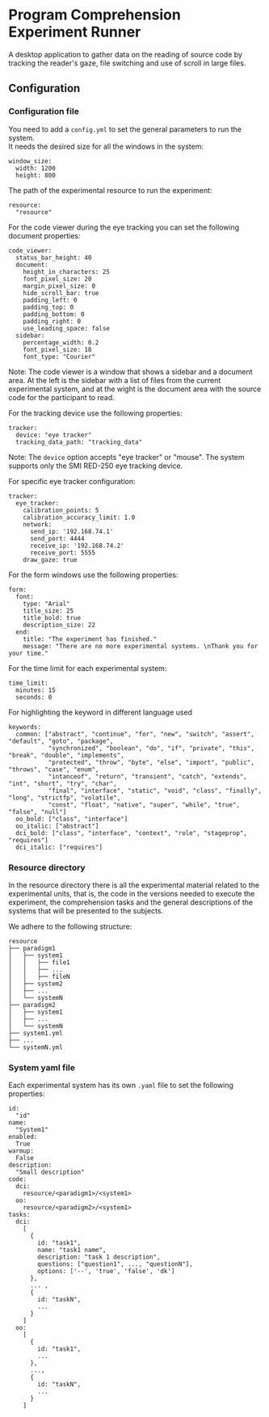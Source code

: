 # Program Comprehension Experiment Runner

A desktop application to gather data on the reading of source code by tracking the reader's gaze, file switching and use of scroll in large files.

## Configuration

### Configuration file

You need to add a `config.yml` to set the general parameters to run the system.  
It needs the desired size for all the windows in the system:

    window_size:
      width: 1200
      height: 800

The path of the experimental resource to run the experiment:

    resource:
      "resource"

For the code viewer during the eye tracking you can set the following document properties:

    code_viewer:
      status_bar_height: 40
      document:
        height_in_characters: 25
        font_pixel_size: 20
        margin_pixel_size: 0
        hide_scroll_bar: true
        padding_left: 0
        padding_top: 0
        padding_bottom: 0
        padding_right: 0
        use_leading_space: false
      sidebar:
        percentage_width: 0.2
        font_pixel_size: 18
        font_type: "Courier"

Note: The code viewer is a window that shows a sidebar and a document area. At the left is the sidebar with a list of files from the current experimental system, and at the wight is the document area with the source code for the participant to read.

For the tracking device use the following properties:

    tracker:
      device: "eye tracker"
      tracking_data_path: "tracking_data"

Note: The `device` option accepts "eye tracker" or "mouse". The system supports only the SMI RED-250 eye tracking device.

For specific eye tracker configuration:

    tracker:
      eye_tracker:
        calibration_points: 5
        calibration_accuracy_limit: 1.0
        network:
          send_ip: '192.168.74.1'
          send_port: 4444
          receive_ip: '192.168.74.2'
          receive_port: 5555
        draw_gaze: true

For the form windows use the following properties:

    form:
      font:
        type: "Arial"
        title_size: 25
        title_bold: true
        description_size: 22
      end:
        title: "The experiment has finished."
        message: "There are no more experimental systems. \nThank you for your time."

For the time limit for each experimental system:

    time_limit:
      minutes: 15
      seconds: 0

For highlighting the keyword in different language used

    keywords:
      common: ["abstract", "continue", "for", "new", "switch", "assert", "default", "goto", "package",
               "synchronized", "boolean", "do", "if", "private", "this", "break", "double", "implements",
               "protected", "throw", "byte", "else", "import", "public", "throws", "case", "enum",
               "intanceof", "return", "transient", "catch", "extends", "int", "short", "try", "char",
               "final", "interface", "static", "void", "class", "finally", "long", "strictfp", "volatile",
               "const", "float", "native", "super", "while", "true", "false", "null"]
      oo_bold: ["class", "interface"]
      oo_italic: ["abstract"]
      dci_bold: ["class", "interface", "context", "role", "stageprop", "requires"]
      dci_italic: ["requires"]


### Resource directory

In the resource directory there is all the experimental material related to the experimental units, that is, the code in the versions needed to execute the experiment, the comprehension tasks and the general descriptions of the systems that will be presented to the subjects.

We adhere to the following structure:

    resource
    ├── paradigm1
    │   ├── system1
    │   │   ├── file1
    │   │   ├── ...
    │   │   ├── fileN
    │   ├── system2
    │   ├── ...
    │   └── systemN
    ├── paradigm2
    │   ├── system1
    │   ├── ...
    │   └── systemN
    ├── system1.yml
    ├── ...
    └── systemN.yml

### System yaml file

Each experimental system has its own `.yaml` file to set the following properties:

    id:
      "id"
    name:
      "System1"
    enabled:
      True
    warmup:
      False
    description:
      "Small description"
    code:
      dci:
        resource/<paradigm1>/<system1>
      oo:
        resource/<paradigm2>/<system1>
    tasks:
      dci:
        [
          {
            id: "task1",
            name: "task1 name",
            description: "task 1 description",
            questions: ["question1", ..., "questionN"],
            options: ['--', 'true', 'false', 'dk']
          },
          ... ,
          {
            id: "taskN",
            ...
          }
        ]
      oo:
        [
          {
            id: "task1",
            ...
          },
          ...,
          {
            id: "taskN",
            ...
          }
        ]
